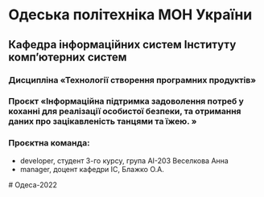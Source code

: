 # Одеська політехніка МОН України
## Кафедра інформаційних систем Інституту комп’ютерних систем
### Дисципліна «Технології створення програмних продуктів»
### Проєкт «Інформаційна підтримка задоволення потреб у коханні для реалізації особистої безпеки, та отримання даних про зацікавленість танцями та їжею. »
### Проєктна команда:
<ul>
    <li>developer, студент 3-го курсу, група АІ-203 Веселкова Анна</li>
    <li> manager, доцент кафедри ІС, Блажко О.А.</li>
</ul> 
# Одеса-2022


